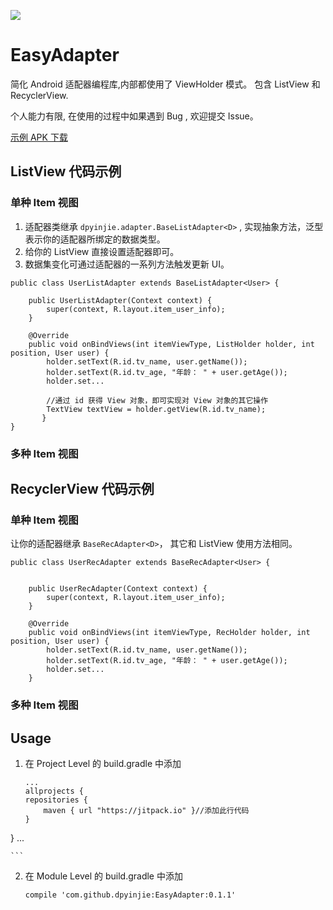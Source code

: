 [![](https://jitpack.io/v/dpyinjie/easy-adapter.svg)](https://jitpack.io/#dpyinjie/easy-adapter)

# EasyAdapter

简化 Android 适配器编程库,内部都使用了 ViewHolder 模式。 包含 ListView 和 RecyclerView.

个人能力有限, 在使用的过程中如果遇到 Bug , 欢迎提交 Issue。

[示例 APK 下载](http://fir.im/9whv)

## ListView 代码示例

### 单种 Item 视图

1. 	 适配器类继承 `dpyinjie.adapter.BaseListAdapter<D>` , 实现抽象方法，泛型<D>表示你的适配器所绑定的数据类型。
2. 给你的 ListView 直接设置适配器即可。
3. 数据集变化可通过适配器的一系列方法触发更新 UI。

```
public class UserListAdapter extends BaseListAdapter<User> {

    public UserListAdapter(Context context) {
        super(context, R.layout.item_user_info);
    }

    @Override
    public void onBindViews(int itemViewType, ListHolder holder, int position, User user) {
        holder.setText(R.id.tv_name, user.getName());
        holder.setText(R.id.tv_age, "年龄： " + user.getAge());
        holder.set...
        
        //通过 id 获得 View 对象，即可实现对 View 对象的其它操作
        TextView textView = holder.getView(R.id.tv_name);   
       }
}
```

### 多种 Item 视图

## RecyclerView 代码示例

### 单种 Item 视图

让你的适配器继承 `BaseRecAdapter<D>`， 其它和 ListView 使用方法相同。

```
public class UserRecAdapter extends BaseRecAdapter<User> {


    public UserRecAdapter(Context context) {
        super(context, R.layout.item_user_info);
    }

    @Override
    public void onBindViews(int itemViewType, RecHolder holder, int position, User user) {
        holder.setText(R.id.tv_name, user.getName());
        holder.setText(R.id.tv_age, "年龄： " + user.getAge());
        holder.set...
    }
```   

### 多种 Item 视图

## Usage

1. 在 Project Level 的 build.gradle 中添加   

	```
	...
	allprojects {
    repositories {
        maven { url "https://jitpack.io" }//添加此行代码
    }
} 
...

	```  
 
2. 在 Module Level 的 build.gradle 中添加   

	`compile 'com.github.dpyinjie:EasyAdapter:0.1.1'`